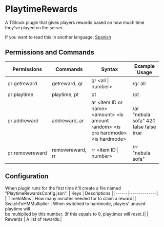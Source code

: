 # PlaytimeRewards

A TShock plugin that gives players rewards based on how much time they've played on the server.

If you want to read this in another language: [Spanish](https://github.com/Soof4/PlaytimeRewards/blob/main/README_SPANISH.md)

## Permissions and Commands

| Permissions     | Commands         | Syntax                                                                                | Example Usage                          |
| --------------- | ---------------- | ------------------------------------------------------------------------------------- | -------------------------------------- |
| pr.getreward    | getreward, gr    | gr \<all \| number>                                                                   | /gr all                                |
| pr.playtime     | playtime, pt     | pt                                                                                    | /pt                                    |
| pr.addreward    | addreward, ar    | ar \<item ID or name> \<amount> \<is amount random> \<is pre hardmode> \<is hardmode> | /ar "nebula sofa" 420 false false true |
| pr.removereward | removereward, rr | rr \<item ID \| number>                                                               | /rr "nebula sofa"                      |

## Configuration

When plugin runs for the first time it'll create a file named "PlaytimeRewardsConfig.json".
| Keys | Descriptions |
|------|--------------|
| TimeInMins | How many minutes needed for to claim a reward|
| SwitchToHMMultiplier | When switched to hardmode, players' unused playtime will <br>be multiplied by this number. (If this equals to 0, playtimes will reset.)|
| Rewards | A list of rewards.|
